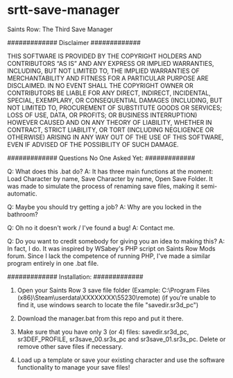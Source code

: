 # srtt-save-manager
Saints Row: The Third Save Manager


#############
Disclaimer
#############


THIS SOFTWARE IS PROVIDED BY THE COPYRIGHT HOLDERS AND CONTRIBUTORS “AS IS” AND ANY EXPRESS OR IMPLIED WARRANTIES, INCLUDING, BUT NOT LIMITED TO, THE IMPLIED WARRANTIES OF MERCHANTABILITY AND FITNESS FOR A PARTICULAR PURPOSE ARE DISCLAIMED. IN NO EVENT SHALL THE COPYRIGHT OWNER OR CONTRIBUTORS BE LIABLE FOR ANY DIRECT, INDIRECT, INCIDENTAL, SPECIAL, EXEMPLARY, OR CONSEQUENTIAL DAMAGES (INCLUDING, BUT NOT LIMITED TO, PROCUREMENT OF SUBSTITUTE GOODS OR SERVICES; LOSS OF USE, DATA, OR PROFITS; OR BUSINESS INTERRUPTION) HOWEVER CAUSED AND ON ANY THEORY OF LIABILITY, WHETHER IN CONTRACT, STRICT LIABILITY, OR TORT (INCLUDING NEGLIGENCE OR OTHERWISE) ARISING IN ANY WAY OUT OF THE USE OF THIS SOFTWARE, EVEN IF ADVISED OF THE POSSIBILITY OF SUCH DAMAGE.


#############
Questions No One Asked Yet:
#############


Q: What does this .bat do?
A: It has three main functions at the moment: Load Character by name, Save Character by name, Open Save Folder. It was made to simulate the process of renaming save files, making it semi-automatic.

Q: Maybe you should try getting a job?
A: Why are you locked in the bathroom?

Q: Oh no it doesn't work / I've found a bug!
A: Contact me.

Q: Do you want to credit somebody for giving you an idea to making this?
A: In fact, I do. It was inspired by WSabey's PHP script on Saints Row Mods forum. Since I lack the competence of running PHP, I've made a similar program entirely in one .bat file.


#############
Installation:
#############



1. Open your Saints Row 3 save file folder (Example: C:\Program Files (x86)\Steam\userdata\XXXXXXXX\55230\remote) (if you're unable to find it, use windows search to locate the file "savedir.sr3d_pc")

2. Download the manager.bat from this repo and put it there.

3. Make sure that you have only 3 (or 4) files: savedir.sr3d_pc, sr3DEF_PROFILE, sr3save_00.sr3s_pc and sr3save_01.sr3s_pc. Delete or remove other save files if necessary.

4. Load up a template or save your existing character and use the software functionality to manage your save files!

